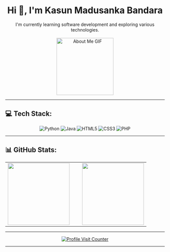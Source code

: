 <h1 align="center">Hi 👋, I'm Kasun Madusanka Bandara</h1>

<p align="center">
  I'm currently learning software development and exploring various technologies. <br> <br> 
  <img src="https://github.com/7oSkaaa/7oSkaaa/blob/main/Images/about_me.gif?raw=true" alt="About Me GIF" width="180px">
</p>

---

## 💻 Tech Stack:
<p align="center">
  <img src="https://img.shields.io/badge/Python-3670A0?style=for-the-badge&logo=python&logoColor=ffdd54" alt="Python"/>
  <img src="https://img.shields.io/badge/Java-%23ED8B00.svg?style=for-the-badge&logo=openjdk&logoColor=white" alt="Java"/>
  <img src="https://img.shields.io/badge/HTML5-%23E34F26.svg?style=for-the-badge&logo=html5&logoColor=white" alt="HTML5"/>
  <img src="https://img.shields.io/badge/CSS3-%231572B6.svg?style=for-the-badge&logo=css3&logoColor=white" alt="CSS3"/>
  <img src="https://img.shields.io/badge/PHP-%23777BB4.svg?style=for-the-badge&logo=php&logoColor=white" alt="PHP"/>

</p>

---

## 📊 GitHub Stats:

<table align="center">
  <tr>
    <td style="padding-right: 20px;">
      <!-- GitHub Streak Stats (Left Aligned) -->
      <img src="https://github-readme-streak-stats.herokuapp.com/?user=kasunz&theme=transparent&hide_border=true" style="height: 195px;"/>
    </td>
    <td style="padding-left: 20px;">
      <!-- Top Languages Stats (Right Aligned) -->
      <img src="https://github-readme-stats.vercel.app/api/top-langs/?username=kasunz&theme=transparent&hide_border=true&include_all_commits=true&count_private=true&layout=compact" style="height: 195px;"/>
    </td>
  </tr>
</table>

---

<p align="center">
  <a href="https://visitcount.itsvg.in" target="_blank">
    <img src="https://visitcount.itsvg.in/api?id=Madusanka-Bandara&icon=4&color=0" alt="Profile Visit Counter" />
  </a>
</p>

---
